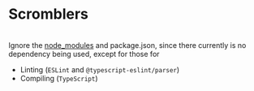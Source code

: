 # Scromblers

<br> Ignore the [node_modules](./node_modules) and package.json, since there currently is no dependency being used, except for those for 

- Linting (`ESLint` and `@typescript-eslint/parser`)
- Compiling (`TypeScript`)